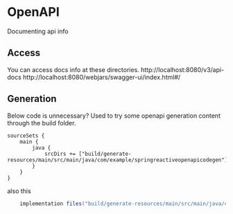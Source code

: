 # OpenAPI

Documenting api info

## Access

You can access docs info at these directories. 
http://localhost:8080/v3/api-docs
http://localhost:8080/webjars/swagger-ui/index.html#/

## Generation

Below code is unnecessary? 
Used to try some openapi generation content through
the build folder. 
```
sourceSets {
	main {
		java {
			srcDirs += ["build/generate-resources/main/src/main/java/com/example/springreactiveopenapicodegen"]
		}
	}
}
```
also this 
```groovy
	implementation files("build/generate-resources/main/src/main/java/com/example/springreactiveopenapicodegen")
```